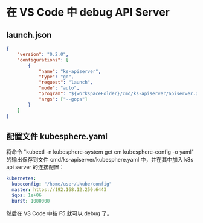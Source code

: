 # 在 VS Code 中 debug API Server

## launch.json

```json
{
    "version": "0.2.0",
    "configurations": [
        {
            "name": "ks-apiserver",
            "type": "go",
            "request": "launch",
            "mode": "auto",
            "program": "${workspaceFolder}/cmd/ks-apiserver/apiserver.go",
            "args": ["--gops"]
        }
    ]
}
```

## 配置文件 kubesphere.yaml

将命令 "kubectl -n kubesphere-system get cm kubesphere-config -o yaml" 的输出保存到文件 cmd/ks-apiserver/kubesphere.yaml 中，并在其中加入 k8s api server 的连接配置：

```yaml
kubernetes:
  kubeconfig: "/home/user/.kube/config"
  master: https://192.168.12.250:6443
  $qps: 1e+06
  burst: 1000000
```

然后在 VS Code 中按 F5 就可以 debug 了。